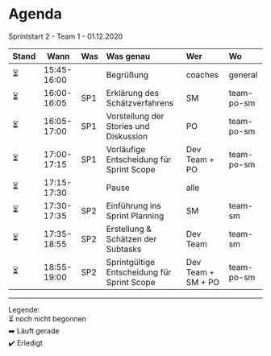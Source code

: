 # Agenda
Sprintstart 2 - Team 1 - 01.12.2020

| Stand | Wann        | Was | Was genau                                   | Wer                | Wo         |
| ----- | ----------- | --- | :------------------------------------------ | :----------------- | :--------- |
| ⏳     | 15:45-16:00 |     | Begrüßung                                   | coaches            | general    |
| ⏳     | 16:00-16:05 | SP1 | Erklärung des Schätzverfahrens              | SM                 | team-po-sm |
| ⏳     | 16:05-17:00 | SP1 | Vorstellung der Stories und Diskussion      | PO                 | team-po-sm |
| ⏳     | 17:00-17:15 | SP1 | Vorläufige Entscheidung für Sprint Scope    | Dev Team + PO      | team-po-sm |
| ⏳     | 17:15-17:30 |     | Pause                                       | alle               |            |
| ⏳     | 17:30-17:35 | SP2 | Einführung ins Sprint Planning              | SM                 | team-sm    |
| ⏳     | 17:35-18:55 | SP2 | Erstellung & Schätzen der Subtasks          | Dev Team           | team-sm    |
| ⏳     | 18:55-19:00 | SP2 | Sprintgültige Entscheidung für Sprint Scope | Dev Team + SM + PO | team-po-sm |

---
Legende:  
⏳ noch nicht begonnen  
➡️ Läuft gerade  
✔️ Erledigt
